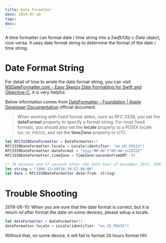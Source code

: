 ```yaml
---
title: Date Formatter
date: 2019-07-10
tags:
desc:
---
```

A time formatter can format date / time string into a *Swift/Obj-c Date* object, vice-versa. It uses date format string to determine the format of the date / time string.
<!--more-->

# Date Format String
For detail of how to wrote the date format string, you can visit [NSDateFormatter.com - Easy Skeezy Date Formatting for Swift and Objective-C](https://nsdateformatter.com/), it is very helpful.

Below information comes from [DateFormatter - Foundation | Apple Developer Documentation](https://developer.apple.com/documentation/foundation/dateformatter) official document.

> When working with fixed format dates, such as RFC 3339, you set the **dateFormat** property to specify a format string. For most fixed formats, you should also set the **locale** property to a POSIX locale (`en_US_POSIX`), and set the **timeZone** property to UTC.  

```swift
let RFC3339DateFormatter = DateFormatter()
RFC3339DateFormatter.locale = Locale(identifier: "en_US_POSIX")
RFC3339DateFormatter.dateFormat = "yyyy-MM-dd'T'HH:mm:ssZZZZZ"
RFC3339DateFormatter.timeZone = TimeZone(secondsFromGMT: 0)

/* 39 minutes and 57 seconds after the 16th hour of December 19th, 1996 with an offset of -08:00 from UTC (Pacific Standard Time) */
let string = "1996-12-19T16:39:57-08:00"
let date = RFC3339DateFormatter.date(from: string)
```

# Trouble Shooting
2019-06-10: When you are sure that the date format is correct, but it is return *nil* after format the date on some devices, please setup a locale.

```swift
let dateFormatter = DateFormatter()
dateFormatter.locale = Locale(identifier: "en_US_POSIX")
```

Without that, on some device, it will fail to format 24 hours format *HH*.
